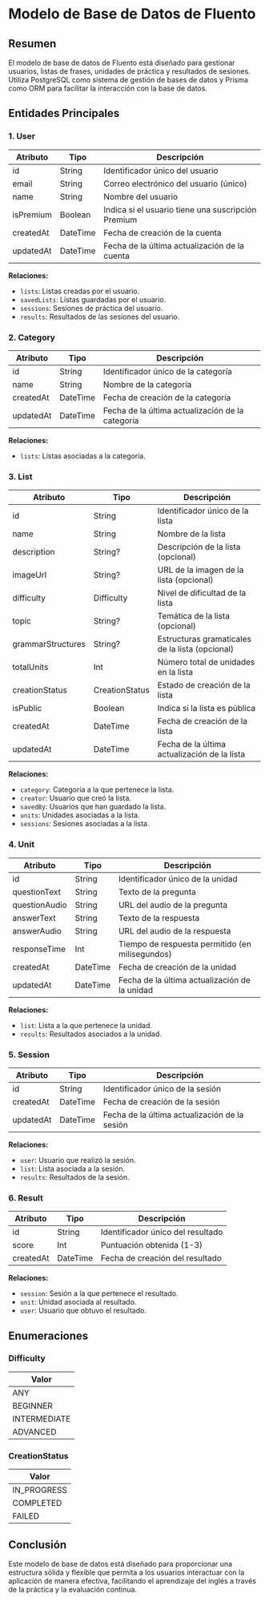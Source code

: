 # Modelo de Base de Datos de Fluento

## Resumen
El modelo de base de datos de Fluento está diseñado para gestionar usuarios, listas de frases, unidades de práctica y resultados de sesiones. Utiliza PostgreSQL como sistema de gestión de bases de datos y Prisma como ORM para facilitar la interacción con la base de datos.

## Entidades Principales

### 1. **User**
| Atributo   | Tipo     | Descripción                                      |
|------------|----------|--------------------------------------------------|
| id         | String   | Identificador único del usuario                  |
| email      | String   | Correo electrónico del usuario (único)          |
| name       | String   | Nombre del usuario                                |
| isPremium  | Boolean  | Indica si el usuario tiene una suscripción Premium |
| createdAt  | DateTime | Fecha de creación de la cuenta                   |
| updatedAt  | DateTime | Fecha de la última actualización de la cuenta    |

**Relaciones:**
- `lists`: Listas creadas por el usuario.
- `savedLists`: Listas guardadas por el usuario.
- `sessions`: Sesiones de práctica del usuario.
- `results`: Resultados de las sesiones del usuario.

### 2. **Category**
| Atributo   | Tipo     | Descripción                                      |
|------------|----------|--------------------------------------------------|
| id         | String   | Identificador único de la categoría               |
| name       | String   | Nombre de la categoría                            |
| createdAt  | DateTime | Fecha de creación de la categoría                 |
| updatedAt  | DateTime | Fecha de la última actualización de la categoría  |

**Relaciones:**
- `lists`: Listas asociadas a la categoría.

### 3. **List**
| Atributo          | Tipo     | Descripción                                      |
|-------------------|----------|--------------------------------------------------|
| id                | String   | Identificador único de la lista                   |
| name              | String   | Nombre de la lista                                |
| description       | String?  | Descripción de la lista (opcional)               |
| imageUrl          | String?  | URL de la imagen de la lista (opcional)         |
| difficulty        | Difficulty | Nivel de dificultad de la lista                  |
| topic             | String?  | Temática de la lista (opcional)                  |
| grammarStructures | String?  | Estructuras gramaticales de la lista (opcional) |
| totalUnits        | Int      | Número total de unidades en la lista              |
| creationStatus    | CreationStatus | Estado de creación de la lista                |
| isPublic          | Boolean  | Indica si la lista es pública                     |
| createdAt         | DateTime | Fecha de creación de la lista                     |
| updatedAt         | DateTime | Fecha de la última actualización de la lista      |

**Relaciones:**
- `category`: Categoría a la que pertenece la lista.
- `creator`: Usuario que creó la lista.
- `savedBy`: Usuarios que han guardado la lista.
- `units`: Unidades asociadas a la lista.
- `sessions`: Sesiones asociadas a la lista.

### 4. **Unit**
| Atributo        | Tipo     | Descripción                                      |
|------------------|----------|--------------------------------------------------|
| id               | String   | Identificador único de la unidad                  |
| questionText     | String   | Texto de la pregunta                              |
| questionAudio    | String   | URL del audio de la pregunta                      |
| answerText       | String   | Texto de la respuesta                             |
| answerAudio      | String   | URL del audio de la respuesta                     |
| responseTime     | Int      | Tiempo de respuesta permitido (en milisegundos)  |
| createdAt        | DateTime | Fecha de creación de la unidad                    |
| updatedAt        | DateTime | Fecha de la última actualización de la unidad     |

**Relaciones:**
- `list`: Lista a la que pertenece la unidad.
- `results`: Resultados asociados a la unidad.

### 5. **Session**
| Atributo        | Tipo     | Descripción                                      |
|------------------|----------|--------------------------------------------------|
| id               | String   | Identificador único de la sesión                  |
| createdAt        | DateTime | Fecha de creación de la sesión                    |
| updatedAt        | DateTime | Fecha de la última actualización de la sesión     |

**Relaciones:**
- `user`: Usuario que realizó la sesión.
- `list`: Lista asociada a la sesión.
- `results`: Resultados de la sesión.

### 6. **Result**
| Atributo        | Tipo     | Descripción                                      |
|------------------|----------|--------------------------------------------------|
| id               | String   | Identificador único del resultado                 |
| score            | Int      | Puntuación obtenida (1-3)                        |
| createdAt        | DateTime | Fecha de creación del resultado                   |

**Relaciones:**
- `session`: Sesión a la que pertenece el resultado.
- `unit`: Unidad asociada al resultado.
- `user`: Usuario que obtuvo el resultado.

## Enumeraciones

### Difficulty
| Valor         |
|---------------|
| ANY           |
| BEGINNER      |
| INTERMEDIATE  |
| ADVANCED      |

### CreationStatus
| Valor         |
|---------------|
| IN_PROGRESS   |
| COMPLETED     |
| FAILED        |

## Conclusión
Este modelo de base de datos está diseñado para proporcionar una estructura sólida y flexible que permita a los usuarios interactuar con la aplicación de manera efectiva, facilitando el aprendizaje del inglés a través de la práctica y la evaluación continua.
